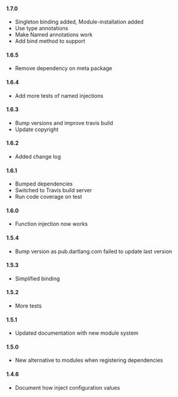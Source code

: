 #### 1.7.0
* Singleton binding added, Module-installation added
* Use type annotations
* Make Named annotations work
* Add bind method to support

#### 1.6.5
* Remove dependency on meta package

#### 1.6.4
* Add more tests of named injections

#### 1.6.3
* Bump versions and improve travis build
* Update copyright

#### 1.6.2
* Added change log

#### 1.6.1
* Bumped dependencies
* Switched to Travis build server
* Run code coverage on test

#### 1.6.0
* Function injection now works

#### 1.5.4
* Bump version as pub.dartlang.com failed to update last version

#### 1.5.3
* Simplified binding

#### 1.5.2
* More tests

#### 1.5.1
* Updated documentation with new module system

#### 1.5.0
* New alternative to modules when registering dependencies

#### 1.4.6
* Document how inject configuration values
